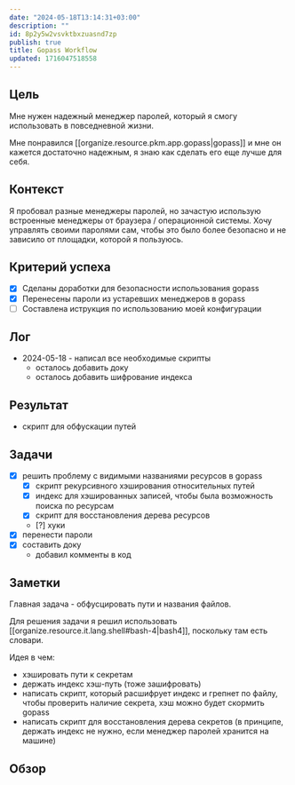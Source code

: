 ```yaml
---
date: "2024-05-18T13:14:31+03:00"
description: ""
id: 8p2y5w2vsvktbxzuasnd7zp
publish: true
title: Gopass Workflow
updated: 1716047518558
---
```


## Цель

<!-- Зачем реализовывать данный проект? -->

Мне нужен надежный менеджер паролей, который я смогу использовать в повседневной жизни.

Мне понравился [[organize.resource.pkm.app.gopass|gopass]] и мне он кажется достаточно надежным, я знаю как сделать его еще лучше для себя.

## Контекст

<!-- Откуда пришла идея реализовать данный проект? -->

Я пробовал разные менеджеры паролей, но зачастую использую встроенные менеджеры от браузера / операционной системы.
Хочу управлять своими паролями сам, чтобы это было более безопасно и не зависило от площадки, которой я пользуюсь.

## Критерий успеха

<!-- Как понять, что проект закончен? -->

- [x] Сделаны доработки для безопасности использования gopass
- [x] Перенесены пароли из устаревших менеджеров в gopass
- [ ] Составлена иструкция по использованию моей конфигурации

## Лог

<!-- devlog для проекта -->

- 2024-05-18 - написал все необходимые скрипты
  - осталось добавить доку 
  - осталось добавить шифрование индекса

## Результат

<!-- Список артифактов созданных в результате проекта -->

- скрипт для обфускации путей

## Задачи

<!-- Список задач, которые необходимо выполнить для проекта -->

- [x] решить проблему с видимыми названиями ресурсов в gopass
  - [x] скрипт рекурсивного хэширования относительных путей
  - [x] индекс для хэшированных записей, чтобы была возможность поиска по ресурсам
  - [x] скрипт для восстановления дерева ресурсов
  - [?] хуки
- [x] перенести пароли
- [x] составить доку 
  - добавил комменты в код

## Заметки

<!-- Любые заметки связанные с проектом -->

Главная задача - обфусцировать пути и названия файлов. 

Для решения задачи я решил использовать [[organize.resource.it.lang.shell#bash-4|bash4]], поскольку там есть словари.

Идея в чем:

- хэшировать пути к секретам
- держать индекс хэш-путь (тоже зашифровать)
- написать скрипт, который расшифрует индекс и грепнет по файлу, чтобы проверить наличие секрета, хэш можно будет скормить gopass
- написать скрипт для восстановления дерева секретов (в принципе, держать индекс не нужно, если менеджер паролей хранится на машине)

## Обзор

<!-- Ретроспектива проекта. Что получилось, что не получилось, как сделать лучше? -->
